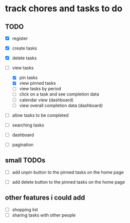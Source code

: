 # track chores and tasks to do


## TODO
 - [x] register
 - [x] create tasks
 - [x] delete tasks
 - [ ] view tasks
    - [x] pin tasks
    - [x] view pinned tasks
    - [ ] view tasks by period
    - [ ] click on a task and see completion data
    - [ ] calendar view (dashboard)
    - [ ] view overall completion data (dashboard)
 - [ ] allow tasks to be completed
 - [ ] searching tasks
 - [ ] dashboard
 - [ ] pagination


## small TODOs
 - [ ] add unpin button to the pinned tasks on the home page
 - [ ] add delete button to the pinned tasks on the home page


## other features i could add
 - [ ] shopping list
 - [ ] sharing tasks with other people
